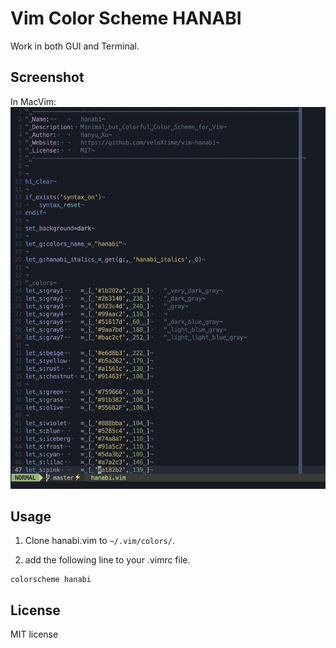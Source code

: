 # Vim Color Scheme HANABI

Work in both GUI and Terminal.

## Screenshot

In MacVim:
![in MacVim:](screenshot/hanabi-macvim.png)

## Usage

1. Clone hanabi.vim to `~/.vim/colors/`.

2. add the following line to your .vimrc file. 

```vim
colorscheme hanabi
```

## License

MIT license

